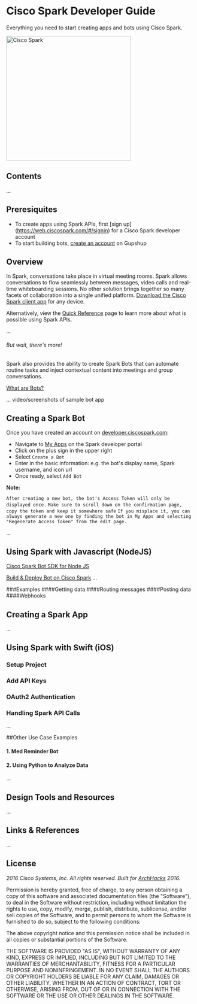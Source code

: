 # Cisco Spark Developer Guide
Everything you need to start creating apps and bots using Cisco Spark. 

<img src="https://boulder.startupweek.co/wp-content/uploads/sites/23/2016/05/Spark-Logo-bsw.png" alt="Cisco Spark" width=" 333px"/>


## Contents 

...

## Preresiquites

- To create apps using Spark APIs, first [sign up] (https://web.ciscospark.com/#/signin) for a Cisco Spark developer account
- To start building bots, [create an account](https://www.gupshup.io/developer/home#) on Gupshup 

## Overview

In Spark, conversations take place in virtual meeting rooms. Spark allows conversations to flow seamlessly between messages, video calls and real-time whiteboarding sessions. No other solution brings together so many facets of collaboration into a single unified platform.  [Download the Cisco Spark client app](https://www.ciscospark.com/downloads.html) for any device.

Alternatively, view the [Quick Reference](https://developer.ciscospark.com/quick-reference.html) page to learn more about what is possible using Spark APIs.

...

###### But wait, there's more!
Spark also provides the ability to create Spark Bots that can automate routine tasks and inject contextual content into meetings and group conversations.

[What are Bots?](https://developer.ciscospark.com/bots.html)

... video/screenshots of sample bot app


## Creating a Spark Bot

Once you have created an account on [developer.ciscospark.com](developer.ciscospark.com):

- Navigate to [My Apps](https://developer.ciscospark.com/apps.html) on the Spark developer portal
- Click on the plus sign in the upper right
- Select `Create a Bot`
- Enter in the basic information: e.g. the bot's display name, Spark username, and icon url
- Once ready, select `Add Bot`

**Note:**

`After creating a new bot, the bot's Access Token will only be displayed once.`
`Make sure to scroll down on the confirmation page, copy the token and keep it somewhere safe` 
`If you misplace it, you can always generate a new one by finding the bot in My Apps and selecting "Regenerate Access Token" from the edit page.`

...

## Using Spark with Javascript (NodeJS)
[Cisco Spark Bot SDK for Node JS](https://github.com/nmarus/flint)

[Build & Deploy Bot on Cisco Spark](https://www.gupshup.io/developer/docs/bot-platform/guide/build-deploy-bot-on-cisco-spark)
...

###Examples
####Getting data
####Routing messages
####Posting data
####Webhooks

## Creating a Spark App 

...

## Using Spark with Swift (iOS) 

### Setup Project

### Add API Keys

### OAuth2 Authentication

### Handling Spark API Calls

...

##Other Use Case Examples
#### 1. Med Reminder Bot
#### 2. Using Python to Analyze Data
...

## Design Tools and Resources
...

## Links & References
...

## License

*2016 Cisco Systems, Inc. All rights reserved. Built for [ArchHacks](https://archhacks.io) 2016.*

Permission is hereby granted, free of charge, to any person obtaining a copy
of this software and associated documentation files (the "Software"), to deal
in the Software without restriction, including without limitation the rights
to use, copy, modify, merge, publish, distribute, sublicense, and/or sell
copies of the Software, and to permit persons to whom the Software is
furnished to do so, subject to the following conditions:

The above copyright notice and this permission notice shall be included in
all copies or substantial portions of the Software.

THE SOFTWARE IS PROVIDED "AS IS", WITHOUT WARRANTY OF ANY KIND, EXPRESS OR
IMPLIED, INCLUDING BUT NOT LIMITED TO THE WARRANTIES OF MERCHANTABILITY,
FITNESS FOR A PARTICULAR PURPOSE AND NONINFRINGEMENT. IN NO EVENT SHALL THE
AUTHORS OR COPYRIGHT HOLDERS BE LIABLE FOR ANY CLAIM, DAMAGES OR OTHER
LIABILITY, WHETHER IN AN ACTION OF CONTRACT, TORT OR OTHERWISE, ARISING FROM,
OUT OF OR IN CONNECTION WITH THE SOFTWARE OR THE USE OR OTHER DEALINGS IN
THE SOFTWARE.

